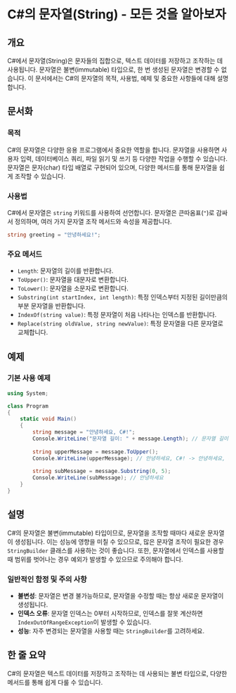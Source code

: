 <!--
Meta Description: # C#의 문자열(String) - 모든 것을 알아보자 ## 개요 C#에서 문자열(String)은 문자들의 집합으로, 텍스트 데이터를 저장하고 조작하는 데 사용됩니다. 문자열은 불변(immutable) 타입으로, 한 번 생성된 문자열은 변경할 수 없습니다. 이 문서에서...
Meta Keywords: string, 문자열은, 문자열을, 문자열, 안녕하세요
-->

# C#의 문자열(String) - 모든 것을 알아보자

## 개요
C#에서 문자열(String)은 문자들의 집합으로, 텍스트 데이터를 저장하고 조작하는 데 사용됩니다. 문자열은 불변(immutable) 타입으로, 한 번 생성된 문자열은 변경할 수 없습니다. 이 문서에서는 C#의 문자열의 목적, 사용법, 예제 및 중요한 사항들에 대해 설명합니다.

## 문서화
### 목적
C#의 문자열은 다양한 응용 프로그램에서 중요한 역할을 합니다. 문자열을 사용하면 사용자 입력, 데이터베이스 쿼리, 파일 읽기 및 쓰기 등 다양한 작업을 수행할 수 있습니다. 문자열은 문자(char) 타입 배열로 구현되어 있으며, 다양한 메서드를 통해 문자열을 쉽게 조작할 수 있습니다.

### 사용법
C#에서 문자열은 `string` 키워드를 사용하여 선언합니다. 문자열은 큰따옴표(`"`)로 감싸서 정의하며, 여러 가지 문자열 조작 메서드와 속성을 제공합니다.

```csharp
string greeting = "안녕하세요!";
```

### 주요 메서드
- `Length`: 문자열의 길이를 반환합니다.
- `ToUpper()`: 문자열을 대문자로 변환합니다.
- `ToLower()`: 문자열을 소문자로 변환합니다.
- `Substring(int startIndex, int length)`: 특정 인덱스부터 지정된 길이만큼의 부분 문자열을 반환합니다.
- `IndexOf(string value)`: 특정 문자열이 처음 나타나는 인덱스를 반환합니다.
- `Replace(string oldValue, string newValue)`: 특정 문자열을 다른 문자열로 교체합니다.

## 예제
### 기본 사용 예제
```csharp
using System;

class Program
{
    static void Main()
    {
        string message = "안녕하세요, C#!";
        Console.WriteLine("문자열 길이: " + message.Length); // 문자열 길이: 17
        
        string upperMessage = message.ToUpper();
        Console.WriteLine(upperMessage); // 안녕하세요, C#! -> 안녕하세요, C#!
        
        string subMessage = message.Substring(0, 5);
        Console.WriteLine(subMessage); // 안녕하세요
    }
}
```

## 설명
C#의 문자열은 불변(immutable) 타입이므로, 문자열을 조작할 때마다 새로운 문자열이 생성됩니다. 이는 성능에 영향을 미칠 수 있으므로, 많은 문자열 조작이 필요한 경우 `StringBuilder` 클래스를 사용하는 것이 좋습니다. 또한, 문자열에서 인덱스를 사용할 때 범위를 벗어나는 경우 예외가 발생할 수 있으므로 주의해야 합니다.

### 일반적인 함정 및 주의 사항
- **불변성**: 문자열은 변경 불가능하므로, 문자열을 수정할 때는 항상 새로운 문자열이 생성됩니다.
- **인덱스 오류**: 문자열 인덱스는 0부터 시작하므로, 인덱스를 잘못 계산하면 `IndexOutOfRangeException`이 발생할 수 있습니다.
- **성능**: 자주 변경되는 문자열을 사용할 때는 `StringBuilder`를 고려하세요.

## 한 줄 요약
C#의 문자열은 텍스트 데이터를 저장하고 조작하는 데 사용되는 불변 타입으로, 다양한 메서드를 통해 쉽게 다룰 수 있습니다.